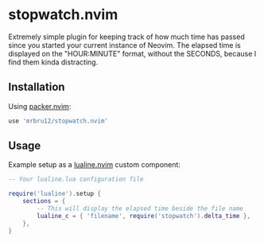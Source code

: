 # stopwatch.nvim

Extremely simple plugin for keeping track of how much time has passed since you started your current instance of Neovim.
The elapsed time is displayed on the "HOUR:MINUTE" format, without the SECONDS, because I find them kinda distracting. 

## Installation

Using [packer.nvim](https://github.com/wbthomason/packer.nvim):
```lua
use 'mrbru12/stopwatch.nvim'
```

## Usage

Example setup as a [lualine.nvim](https://github.com/nvim-lualine/lualine.nvim) custom component:
```lua
-- Your lualine.lua configuration file

require('lualine').setup {
    sections = {
        -- This will display the elapsed time beside the file name 
        lualine_c = { 'filename', require('stopwatch').delta_time },
    },
}
```
